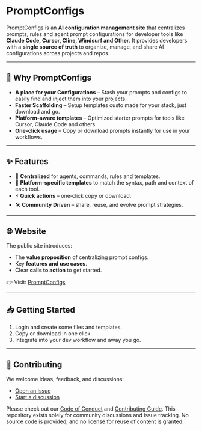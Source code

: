 # PromptConfigs

PromptConfigs is an **AI configuration management site** that centralizes prompts, rules and agent prompt configurations for developer tools like **Claude Code, Cursor, Cline, Windsurf and Other**. It provides developers with a **single source of truth** to organize, manage, and share AI configurations across projects and repos.

---

## 🚀 Why PromptConfigs

* **A place for your Configurations** – Stash your prompts and configs to easily find and inject them into your projects.
* **Faster Scaffolding** – Setup templates custo made for your stack, just download and go.
* **Platform‑aware templates** – Optimized starter prompts for tools like Cursor, Claude Code and others.
* **One‑click usage** – Copy or download prompts instantly for use in your workflows.

---

## ✨ Features

* 📂 **Centralized** for agents, commands, rules and templates.
* 🧩 **Platform‑specific templates** to match the syntax, path and context of each tool.
* ⚡ **Quick actions** – one‑click copy or download.
* 🛠 **Community Driven** – share, reuse, and evolve prompt strategies.

---

## 🌐 Website

The public site introduces:

* The **value proposition** of centralizing prompt configs.
* Key **features and use cases**.
* Clear **calls to action** to get started.

👉 Visit: [PromptConfigs](promptconfigs.com)

---

## 📥 Getting Started

1. Login and create some files and templates.
2. Copy or download in one click.
3. Integrate into your dev workflow and away you go.

---

## 🤝 Contributing

We welcome ideas, feedback, and discussions:

* [Open an issue](../../issues)
* [Start a discussion](../../discussions)

Please check out our [Code of Conduct](CODE_OF_CONDUCT.md) and [Contributing Guide](CONTRIBUTING.md).
This repository exists solely for community discussions and issue tracking. No source code is provided, and no license for reuse of content is granted.
